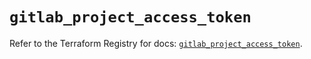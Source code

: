 # `gitlab_project_access_token`

Refer to the Terraform Registry for docs: [`gitlab_project_access_token`](https://registry.terraform.io/providers/gitlabhq/gitlab/18.1.1/docs/resources/project_access_token).
